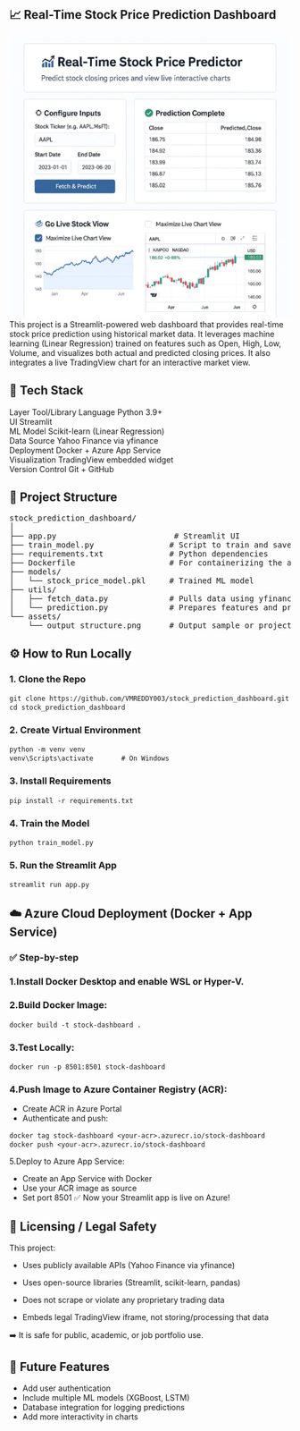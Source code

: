 ## 📈 Real-Time Stock Price Prediction Dashboard
![Real-Time Stock Price Prediction Dashboard](output.jpg)
This project is a Streamlit-powered web dashboard that provides real-time stock price prediction using historical market data. It leverages machine learning (Linear Regression) trained on features such as Open, High, Low, Volume, and visualizes both actual and predicted closing prices. It also integrates a live TradingView chart for an interactive market view.

## 🔧 Tech Stack
Layer	Tool/Library
Language	Python 3.9+  
UI	Streamlit  
ML Model	Scikit-learn (Linear Regression)  
Data Source	Yahoo Finance via yfinance  
Deployment	Docker + Azure App Service  
Visualization	TradingView embedded widget  
Version Control	Git + GitHub  

## 📁 Project Structure

<pre>stock_prediction_dashboard/
│
├── app.py                         # Streamlit UI
├── train_model.py                # Script to train and save the ML model
├── requirements.txt              # Python dependencies
├── Dockerfile                    # For containerizing the app
├── models/
│   └── stock_price_model.pkl     # Trained ML model
├── utils/
│   ├── fetch_data.py             # Pulls data using yfinance
│   └── prediction.py             # Prepares features and predicts values
└── assets/
    └── output_structure.png      # Output sample or project flow diagram</pre>
## ⚙️ How to Run Locally
### 1. Clone the Repo
```
git clone https://github.com/VMREDDY003/stock_prediction_dashboard.git
cd stock_prediction_dashboard
```
### 2. Create Virtual Environment
```
python -m venv venv
venv\Scripts\activate       # On Windows
```
### 3. Install Requirements
```
pip install -r requirements.txt
```
### 4. Train the Model
```
python train_model.py
```
### 5. Run the Streamlit App
```
streamlit run app.py
```
## ☁️ Azure Cloud Deployment (Docker + App Service)
### ✅ Step-by-step
### 1.Install Docker Desktop and enable WSL or Hyper-V.
### 2.Build Docker Image:
```
docker build -t stock-dashboard .
```
### 3.Test Locally:
```
docker run -p 8501:8501 stock-dashboard
```
### 4.Push Image to Azure Container Registry (ACR):
- Create ACR in Azure Portal
- Authenticate and push:
```
docker tag stock-dashboard <your-acr>.azurecr.io/stock-dashboard
docker push <your-acr>.azurecr.io/stock-dashboard
```
5.Deploy to Azure App Service:
- Create an App Service with Docker
- Use your ACR image as source
- Set port 8501
✅ Now your Streamlit app is live on Azure!

## 🔐 Licensing / Legal Safety
This project:

- Uses publicly available APIs (Yahoo Finance via yfinance)

- Uses open-source libraries (Streamlit, scikit-learn, pandas)

- Does not scrape or violate any proprietary trading data

- Embeds legal TradingView iframe, not storing/processing that data

➡️ It is safe for public, academic, or job portfolio use.

## 🚀 Future Features
- Add user authentication
- Include multiple ML models (XGBoost, LSTM)
- Database integration for logging predictions
- Add more interactivity in charts

